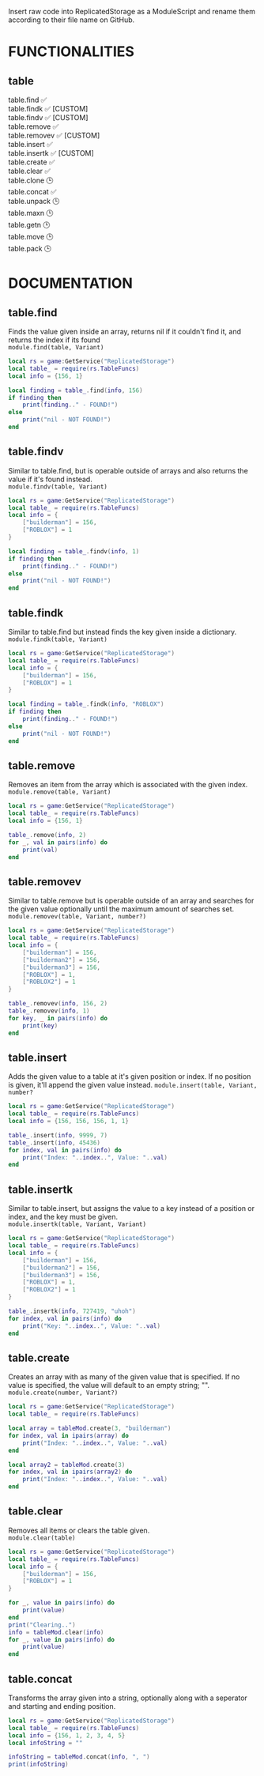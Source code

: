 Insert raw code into ReplicatedStorage as a ModuleScript and rename them according to their file name on GitHub.

# FUNCTIONALITIES
## table
table.find ✅  
table.findk ✅ [CUSTOM]  
table.findv ✅ [CUSTOM]  
table.remove ✅  
table.removev ✅ [CUSTOM]  
table.insert ✅  
table.insertk ✅ [CUSTOM]  
table.create ✅  
table.clear ✅  
table.clone 🕒  
table.concat ✅  
table.unpack 🕒  
table.maxn 🕒  
table.getn 🕒  
table.move 🕒  
table.pack 🕒

# DOCUMENTATION
## table.find
Finds the value given inside an array, returns nil if it couldn't find it, and returns the index if its found  
`module.find(table, Variant)`
```lua
local rs = game:GetService("ReplicatedStorage")
local table_ = require(rs.TableFuncs)
local info = {156, 1}

local finding = table_.find(info, 156)
if finding then
	print(finding.." - FOUND!")
else
	print("nil - NOT FOUND!")
end
```
## table.findv
Similar to table.find, but is operable outside of arrays and also returns the value if it's found instead.  
`module.findv(table, Variant)`
```lua
local rs = game:GetService("ReplicatedStorage")
local table_ = require(rs.TableFuncs)
local info = {
	["builderman"] = 156,
	["ROBLOX"] = 1
}

local finding = table_.findv(info, 1)
if finding then
	print(finding.." - FOUND!")
else
	print("nil - NOT FOUND!")
end
```
## table.findk
Similar to table.find but instead finds the key given inside a dictionary.  
`module.findk(table, Variant)`
```lua
local rs = game:GetService("ReplicatedStorage")
local table_ = require(rs.TableFuncs)
local info = {
	["builderman"] = 156,
	["ROBLOX"] = 1
}

local finding = table_.findk(info, "ROBLOX")
if finding then
	print(finding.." - FOUND!")
else
	print("nil - NOT FOUND!")
end
```
## table.remove
Removes an item from the array which is associated with the given index.  
`module.remove(table, Variant)`
```lua
local rs = game:GetService("ReplicatedStorage")
local table_ = require(rs.TableFuncs)
local info = {156, 1}

table_.remove(info, 2)
for _, val in pairs(info) do
	print(val)
end
```
## table.removev
Similar to table.remove but is operable outside of an array and searches for the given value optionally until the maximum amount of searches set.  
`module.removev(table, Variant, number?)`
```lua
local rs = game:GetService("ReplicatedStorage")
local table_ = require(rs.TableFuncs)
local info = {
	["builderman"] = 156, 
	["builderman2"] = 156, 
	["builderman3"] = 156, 
	["ROBLOX"] = 1, 
	["ROBLOX2"] = 1
}

table_.removev(info, 156, 2)
table_.removev(info, 1)
for key, _ in pairs(info) do
	print(key)
end
```
## table.insert
Adds the given value to a table at it's given position or index. If no position is given, it'll append the given value instead. 
`module.insert(table, Variant, number?`
```lua
local rs = game:GetService("ReplicatedStorage")
local table_ = require(rs.TableFuncs)
local info = {156, 156, 156, 1, 1}

table_.insert(info, 9999, 7)
table_.insert(info, 45436)
for index, val in pairs(info) do
	print("Index: "..index..", Value: "..val)
end
```
## table.insertk
Similar to table.insert, but assigns the value to a key instead of a position or index, and the key must be given.  
`module.insertk(table, Variant, Variant)`
```lua
local rs = game:GetService("ReplicatedStorage")
local table_ = require(rs.TableFuncs)
local info = {
	["builderman"] = 156, 
	["builderman2"] = 156, 
	["builderman3"] = 156, 
	["ROBLOX"] = 1, 
	["ROBLOX2"] = 1
}

table_.insertk(info, 727419, "uhoh")
for index, val in pairs(info) do
	print("Key: "..index..", Value: "..val)
end
```
## table.create
Creates an array with as many of the given value that is specified. If no value is specified, the value will default to an empty string; "".  
`module.create(number, Variant?)`
```lua
local rs = game:GetService("ReplicatedStorage")
local table_ = require(rs.TableFuncs)

local array = tableMod.create(3, "builderman")
for index, val in ipairs(array) do
	print("Index: "..index..", Value: "..val)
end

local array2 = tableMod.create(3)
for index, val in ipairs(array2) do
	print("Index: "..index..", Value: "..val)
end
```
## table.clear
Removes all items or clears the table given.  
`module.clear(table)`
```lua
local rs = game:GetService("ReplicatedStorage")
local table_ = require(rs.TableFuncs)
local info = {
	["builderman"] = 156,
	["ROBLOX"] = 1
}

for _, value in pairs(info) do
	print(value)
end
print("Clearing..")
info = tableMod.clear(info)
for _, value in pairs(info) do
	print(value)
end
```
## table.concat
Transforms the array given into a string, optionally along with a seperator and starting and ending position.
```lua
local rs = game:GetService("ReplicatedStorage")
local table_ = require(rs.TableFuncs)
local info = {156, 1, 2, 3, 4, 5}
local infoString = ""

infoString = tableMod.concat(info, ", ")
print(infoString)
```
